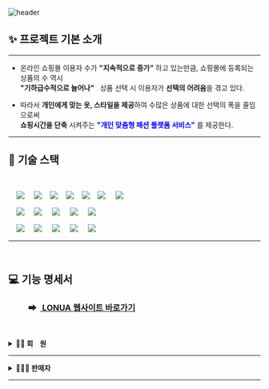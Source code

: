 ![header](https://capsule-render.vercel.app/api?type=Waving&color=F7BE81&height=250&section=header&text=👕LONUA👕&desc=All%20For%20Individual%20Customized%20Fashion&descSize=20&descAlign=50&descAlignY=70&fontSize=100&animation=fadeIn&fontColor=B404AE)

## ✨ 프로젝트 기본 소개

---

- 온라인 쇼핑몰 이용자 수가 **"지속적으로 증가"** 하고 있는만큼, 쇼핑몰에 등록되는 상품의 수 역시  
  **"기하급수적으로 늘어나"** &nbsp;&nbsp;상품 선택 시 이용자가 **선택의 어려움**을 겪고 있다.

- 따라서 **개인에게 맞는 옷, 스타일을 제공**하여 수많은 상품에 대한 선택의 폭을 줄임으로써  
  **쇼핑시간을 단축** 시켜주는 **"<span style="color:blue">개인 맞춤형 패션 플랫폼 서비스"</span>** 를 제공한다.

---

## 📌 기술 스택

<br>

&nbsp;&nbsp;&nbsp;&nbsp;<img src="https://img.shields.io/badge/HTML5-E34F26?style=flat&logo=HTML5&logoColor=white">
&nbsp;&nbsp;&nbsp;&nbsp;<img src="https://img.shields.io/badge/CSS3-1572B6?style=flat&logo=CSS3&logoColor=white">&nbsp;&nbsp;&nbsp;&nbsp;<img src="https://img.shields.io/badge/JavaScript-F7DF1E?style=flat&logo=JavaScript&logoColor=black">&nbsp;&nbsp;&nbsp;&nbsp;<img src="https://img.shields.io/badge/CSS-1572B6?style=flat&logo=CSS3&logoColor=white&color=darkblue">&nbsp;&nbsp;&nbsp;&nbsp;<img src="https://img.shields.io/badge/Vue-FC08D?style=flat&logo=Vue.js&logoColor=black&color=lightgreen">&nbsp;&nbsp;&nbsp;&nbsp;<img src="https://img.shields.io/badge/Ununtu-E95420?style=flat&logo=Ubuntu&logoColor=black&color=darkorange">
&nbsp;&nbsp;&nbsp;&nbsp;<img src="https://img.shields.io/badge/nginx-%23009639.svg?style=flat&logo=nginx&logoColor=white"></a><br>

&nbsp;&nbsp;&nbsp;&nbsp;<img src="https://img.shields.io/badge/GitHub-181717?style=flat&logo=GitHub&logoColor=white&color=black"></a></a>
&nbsp;&nbsp;&nbsp;&nbsp;<img src="https://img.shields.io/badge/Git-F05032?style=flat&logo=Git&logoColor=white&color=ffa500"></a></a>
&nbsp;&nbsp;&nbsp;&nbsp;<img src="https://img.shields.io/badge/MySQL InnoDB-4479A1?style=flat&logo=MySQL&logoColor=white"/></a></a>
&nbsp;&nbsp;&nbsp;&nbsp;<img src="https://img.shields.io/badge/Spring Boot-6DB33F?style=flat&logo=springBoot&logoColor=white&color=green"/></a></a>
&nbsp;&nbsp;&nbsp;&nbsp;<img src="https://img.shields.io/badge/Spring Security-6DB33F?style=flat&logo=Spring Security&logoColor=white&color=green"></a></a><br>

&nbsp;&nbsp;&nbsp;&nbsp;<img src="https://img.shields.io/badge/Amazon AWS-232F3E?style=flat&logo=AmazonAWS&logoColor=black&color=orange"/></a></a>
&nbsp;&nbsp;&nbsp;&nbsp;<img src="https://img.shields.io/badge/Amazon S3-569A31?style=flat&logo=Amazon S3&logoColor=white&color=red"/></a></a>
&nbsp;&nbsp;&nbsp;&nbsp;<img src="https://img.shields.io/badge/Spring Data Jpa-0285C9?style=flat&color=dark"></a></a>
&nbsp;&nbsp;&nbsp;&nbsp;<img src="https://img.shields.io/badge/QueryDSL-0285C9?style=flat"></a></a>
&nbsp;&nbsp;&nbsp;&nbsp;<img src="https://img.shields.io/badge/Amazon%20EC2-FF9900?style=flat&logo=Amazon%20EC2&logoColor=white"></a></a>

---

<br>

## 💻 기능 명세서

### &nbsp;&nbsp;&nbsp;&nbsp;&nbsp;　 ➡ &nbsp;[ LONUA 웹사이트 바로가기](https://www.lonuashop.kro.kr)

<br>
<br>

<details>
<summary><b>🫅🏻 회&nbsp;&nbsp;&nbsp;&nbsp;원</b></summary><br>
    <div>
         <details>
         <summary><b>회원 가입</b></summary>
                  <br>
         <p><b>➡ 회원이 회원 정보 [ 이메일, 패스워드, 이름, 생년월일, 성별, 전화번호, 집주소, 선호 스타일, 상체 유형, 하체 유형 ] 를<br>
 &nbsp;&nbsp;&nbsp;　입력하여 회원 가입을 진행한다.</b></p><br>
         <p><img src="https://github.com/beyond-sw-camp/be02-2nd-developer_passion-fashion/assets/148875644/8e207210-f31a-4a89-9d3b-0df528299055"/></p>
         </details><br>
	 <details>
         <summary><b>REQ-0023. 본인의 회원 정보 수정</b></summary>
                  <br>
         <p><b>➡ 회원이 수정하고 싶은 내용 [ 집 주소, 전화번호, 선호 스타일, 상/하체 유형 등 ] 을 입력하여 본인의 회원 정보를 수정한다.</b></p><br>
         <p><img src="https://github.com/beyond-sw-camp/be02-2nd-developer_passion-fashion/assets/148875644/bf54c5e2-36fc-410b-afdd-f7017103ab1f"/></p>
         </details><br>
	 <details>
         <summary><b>REQ-0024. 회원 탈퇴</b></summary>
                  <br>
         <p><b>➡ 회원이 회원 IDX를 통해 회원 탈퇴를 진행한다.</b></p><br>
         <p><img src="https://github.com/beyond-sw-camp/be02-2nd-developer_passion-fashion/assets/148875644/78b2ac42-c6d5-4dab-81da-57576b3fde0a"/></p>
         </details><br>
	 <details>
         <summary><b>REQ-0025. 일반 로그인</b></summary>
                  <br>
         <p><b>➡ 회원이 [ 이메일, 패스워드 ] 를 입력하여 로그인을 시도한다.</b></p><br>
         <p><img src="https://github.com/beyond-sw-camp/be02-2nd-developer_passion-fashion/assets/148875644/eaf0e902-9fbf-4964-8bc4-9b094b6ed06d"/></p>
         </details><br>
	 <details>
         <summary><b>REQ-0026. 카카오 로그인</b></summary>
                  <br>
         <p><b>➡ 회원이 카카오를 통해 로그인 및 서비스를 이용한다.</b></p><br>
         <p><img src="https://github.com/beyond-sw-camp/be02-2nd-developer_passion-fashion/assets/148875644/9369c157-ed31-4671-84a0-2d9f0e93835a"/></p>
         </details><br>
	 <details>
         <summary><b>REQ-0027. 이메일 인증</b></summary>
                  <br>
         <p><b>➡ 회원이 메일함으로 온 이메일을 클릭하여 이메일 인증을 진행한다.</b></p><br>
         <p><img src="https://github.com/beyond-sw-camp/be02-2nd-developer_passion-fashion/assets/148875644/ff3ff83b-a280-4a80-adc0-4185e26505d5"/></p>
         </details><br>
	 <details>
         <summary><b>REQ-0028. 쿠폰 모두 조회</b></summary>
                  <br>
         <p><b>➡ 작성 중</b></p><br>
         <p><img src="https://github.com/beyond-sw-camp/be02-2nd-developer_passion-fashion/assets/148875644/f4fe88f8-4ac7-4450-9d7e-4dc812ff974a"/></p>
         </details><br>
	 <details>
         <summary><b>REQ-0029. 상품 목록 조회</b></summary>
                  <br>
         <p><b>➡ 회원이 페이지 별 상품 목록을 조회한다.</b></p><br>
         <p><img src="https://github.com/beyond-sw-camp/be02-2nd-developer_passion-fashion/assets/148875644/8f23e7f9-32d6-422d-a9e0-0982327c65a5"/></p>
         </details><br>
	 <details>
         <summary><b>REQ-0030. 특정 상품 세부정보 조회</b></summary>
                  <br>
         <p><b>➡ 회원이 상품을 클릭하여 상품의 세부 정보를 조회한다.</b></p><br>
         <p><img src="https://github.com/beyond-sw-camp/be02-2nd-developer_passion-fashion/assets/148875644/7483a0b0-19db-47d7-ac79-7a3fc7bab7d6"/></p>
         </details><br>
	 <details>
         <summary><b>REQ-0031. 카테고리별 상품 목록 조회</b></summary>
                  <br>
         <p><b>➡ 회원이 원하는 카테고리를 클릭하여 카테고리에 해당하는 상품의 목록을 조회한다.</b></p><br>
         <p><img src="https://github.com/beyond-sw-camp/be02-2nd-developer_passion-fashion/assets/148875644/4c8ba1c1-15df-44a3-8648-61876b7cb049"/></p>
         </details><br>
	 <details>
         <summary><b>REQ-0032. 본인의 상/하체 유형과 동일한 사용자가 많이 구매한 상품 목록 조회</b></summary>
                  <br>
         <p><b>➡ 회원이 자신의 상/하체 유형과 동일한 회원이 많이 구매한 상품 순으로 상품 목록을 조회한다.</b></p><br>
         <p><img src="https://github.com/beyond-sw-camp/be02-2nd-developer_passion-fashion/assets/148875644/e73639cc-eb23-435d-8438-c72322220dec"/></p>
         </details><br>
	 <details>
         <summary><b>REQ-0033. 상품 주문 및 결제</b></summary>
                  <br>
         <p><b>➡ 회원이 원하는 상품을 주문한다.</b></p><br>
         <p><img src="https://github.com/beyond-sw-camp/be02-2nd-developer_passion-fashion/assets/148875644/dce38ef7-4630-4fbc-b0e4-fff441deab8c"/></p>
         </details><br>
	 <details>
         <summary><b>REQ-0034. 전체 주문 내역 조회</b></summary>
                  <br>
         <p><b>➡ 회원이 주문한 상품의 전체 목록을 조회한다.</b></p><br>
         <p><img src="https://github.com/beyond-sw-camp/be02-2nd-developer_passion-fashion/assets/148875644/4b07b404-0418-42d0-9028-2067a2035e1e"/></p>
         </details><br>
	 <details>
         <summary><b>REQ-0035. 특정 주문 내역 조회</b></summary>
                  <br>
         <p><b>➡ 회원이 주문한 특정 주문 내역의 세부정보를 조회한다.</b></p><br>
         <p><img src="https://github.com/beyond-sw-camp/be02-2nd-developer_passion-fashion/assets/148875644/3c3f3809-a51e-41d1-a0d4-bbf8ff77ee28"/></p>
         </details><br>
	 <details>
         <summary><b>REQ-0036. 주문 취소</b></summary>
                  <br>
         <p><b>➡ 회원이 상품이 배송되기 전이라면 주문을 취소한다.</b></p><br>
         <p><img src="https://github.com/beyond-sw-camp/be02-2nd-developer_passion-fashion/assets/148875644/499dfdb7-67d6-4bef-98b4-1c62218935bf"/></p>
         </details><br>
	 <details>
         <summary><b>REQ-0037. 상품에 대한 좋아요 표시</b></summary>
                  <br>
         <p><b>➡ 회원이 상품 IDX를 입력 하여 "좋아요" 를 누른다.</b></p><br>
         <p><img src="https://github.com/beyond-sw-camp/be02-2nd-developer_passion-fashion/assets/148875644/7d0ba8c2-da20-4391-8cee-615e6b737f7d"/></p>
         </details><br>
	 <details>
         <summary><b>REQ-0038. 좋아요 표시한 상품 목록 전체 조회</b></summary>
                  <br>
         <p><b>➡ 회원이 본인이 좋아요를 표시한 상품 목록 전체를 조회한다.</b></p><br>
         <p><img src="https://github.com/beyond-sw-camp/be02-2nd-developer_passion-fashion/assets/148875644/d2e1d323-53c9-4744-889e-7b0a03691320"/></p>
         </details><br>
	 <details>
         <summary><b>REQ-0039. 좋아요 취소</b></summary>
                  <br>
         <p><b>➡ 회원이 상품 IDX 와 좋아요 IDX 를 입력 하여 "좋아요" 누른 것을 취소한다.</b></p><br>
         <p><img src="https://github.com/beyond-sw-camp/be02-2nd-developer_passion-fashion/assets/148875644/ceb94efd-3894-419d-b7f3-320fe71cdaa1"/></p>
         </details><br>
	 <details>
         <summary><b>REQ-0040. 장바구니에 상품 등록</b></summary>
                  <br>
         <p><b>➡ 회원이 장바구니에 상품 IDX 와 회원 IDX 를 입력 하여 장바구니에 상품을 등록한다.</b></p><br>
         <p><img src="https://github.com/beyond-sw-camp/be02-2nd-developer_passion-fashion/assets/148875644/0d61adbd-f228-4293-8742-563c6722612b"/></p>
         </details><br>
	 <details>
         <summary><b>REQ-0041. 장바구니에 담긴 상품 목록 전체 조회</b></summary>
                  <br>
         <p><b>➡ 회원이 회원 IDX 를 입력 하여 장바구니에 담긴 상품 목록 전체를 조회한다.</b></p><br>
         <p><img src="https://github.com/beyond-sw-camp/be02-2nd-developer_passion-fashion/assets/148875644/9ee20345-1b15-47d0-b9ab-f6ebacb6e4e2"/></p>
         </details><br>
	 <details>
         <summary><b>REQ-0042. 장바구니에 담긴 상품 1개 삭제</b></summary>
                  <br>
         <p><b>➡ 회원이 장바구니 IDX 를 입력 하여 장바구니에 담긴 상품 1개를 삭제한다.</b></p><br>
         <p><img src="https://github.com/beyond-sw-camp/be02-2nd-developer_passion-fashion/assets/148875644/e994d3d7-0188-4e69-b501-b633cdcec0ec"/></p>
         </details><br>
	 <details>
         <summary><b>REQ-0043. 장바구니에 담긴 상품 전체 삭제</b></summary>
                  <br>
         <p><b>➡ 회원이 회원 IDX 를 입력 하여 장바구니에 담긴 상품 전체를 삭제한다.</b></p><br>
         <p><img src="https://github.com/beyond-sw-camp/be02-2nd-developer_passion-fashion/assets/148875644/840f21d5-cb2d-4738-9b68-73879e829a47"/></p>
         </details><br>
	 <details>
         <summary><b>REQ-0044. 구매한 상품 리뷰 작성</b></summary>
                  <br>
         <p><b>➡ 회원이 [ 리뷰 내용, 리뷰 사진, 별점 ] 을 입력 하여 리뷰를 작성한다.</b></p><br>
         <p><img src="https://github.com/beyond-sw-camp/be02-2nd-developer_passion-fashion/assets/148875644/9e385688-9038-4de6-aa15-b13a4199098f"/></p>
         </details><br>
	 <details>
         <summary><b>REQ-0045. 등록한 리뷰 수정</b></summary>
                  <br>
         <p><b>➡ 회원이 등록했던 리뷰의 내용을 수정한다.</b></p><br>
         <p><img src="https://github.com/beyond-sw-camp/be02-2nd-developer_passion-fashion/assets/148875644/f17d734e-74ae-4520-b3f5-796e87bf6dcb"/></p>
         </details><br>
	 <details>
         <summary><b>REQ-0046. 등록한 리뷰 삭제</b></summary>
                  <br>
         <p><b>➡ 회원이 리뷰 IDX 를 입력 하여 등록한 리뷰를 삭제한다.</b></p><br>
         <p><img src="https://github.com/beyond-sw-camp/be02-2nd-developer_passion-fashion/assets/148875644/8dd77a20-143a-4b2e-8b83-cff6bc7ef0a3"/></p>
         </details><br>
	 <details>
         <summary><b>REQ-0047. 특정 상품 조회 시 해당 상품의 전체 리뷰 조회</b></summary>
                  <br>
         <p><b>➡ 회원이 특정 상품 정보 조회 시 해당 상품의 전체 리뷰를 조회한다.</b></p><br>
         <p><img src="https://github.com/beyond-sw-camp/be02-2nd-developer_passion-fashion/assets/148875644/eef3f613-d039-4f5e-9b80-2bd09bd1510d"/></p>
         </details><br>
	 <details>
         <summary><b>REQ-0048. 구매한 상품의 리뷰를 조회</b></summary>
                  <br>
         <p><b>➡ 회원이 리뷰 IDX 를 입력 하여 구매한 상품의 리뷰를 조회한다.</b></p><br>
         <p><img src="https://github.com/beyond-sw-camp/be02-2nd-developer_passion-fashion/assets/148875644/0185b009-6780-4007-80a4-cb6a78fcd9bb"/></p>
         </details><br>
	 <details>
         <summary><b>REQ-0049. 질문 등록</b></summary>
                  <br>
         <p><b>➡ 회원이 [ 상품 IDX, 질문 유형, 질문 제목, 질문 내용 ] 을 입력 하여 질문을 등록한다.</b></p><br>
         <p><img src="https://github.com/beyond-sw-camp/be02-2nd-developer_passion-fashion/assets/148875644/3663501a-3dcb-4973-876f-a0bcb09209ee"/></p>
         </details><br>
	 <details>
         <summary><b>REQ-0050. 질문한 목록 전체 조회</b></summary>
                  <br>
         <p><b>➡ 회원이 회원 IDX 와 페이지 번호를 입력 하여 질문한 목록 전체를 조회한다.</b></p><br>
         <p><img src="https://github.com/beyond-sw-camp/be02-2nd-developer_passion-fashion/assets/148875644/f9d05089-d020-4b3d-ade5-c88fa419dc43"/></p>
         </details><br>
	 <details>
         <summary><b>REQ-0051. 질문 수정</b></summary>
                  <br>
         <p><b>➡ 회원이 등록했던 질문의 내용을 수정한다.</b></p><br>
         <p><img src="https://github.com/beyond-sw-camp/be02-2nd-developer_passion-fashion/assets/148875644/51744955-61a0-468a-902d-9934af39ebd6"/></p>
         </details><br>
	 <details>
         <summary><b>REQ-0052. 질문 삭제</b></summary>
                  <br>
         <p><b>➡ 회원이 회원 IDX를 입력 하여 등록 했던 질문을 삭제한다.</b></p><br>
         <p><img src="https://github.com/beyond-sw-camp/be02-2nd-developer_passion-fashion/assets/148875644/3c741e86-bd0f-4db8-bfad-849075269787"/></p>
         </details><br>
    </div>
</details>

---

<details>
<summary><b>🤵🏻‍♂️ 판매자</b></summary><br>
    <div>
         <details>
         <summary><b>REQ-0053. 질문에 대한 답변 등록</b></summary>
                  <br>
         <p><b>➡ 판매자가 [ 브랜드 IDX, 질문 IDX, 답변 내용 ] 을 입력하여 질문에 대한 답변을 등록한다.</b></p><br>
         <p><img src="https://github.com/beyond-sw-camp/be02-2nd-developer_passion-fashion/assets/148875644/c09ddb98-3727-49ad-b55b-9ca403c52232"/></p>
         </details><br>
	 <details>
         <summary><b>REQ-0054. 답변 목록 조회</b></summary>
                  <br>
         <p><b>➡ 판매자가 본인이 작성한 답변의 전체 목록을 조회한다.</b></p><br>
         <p><img src="https://github.com/beyond-sw-camp/be02-2nd-developer_passion-fashion/assets/148875644/ee048f52-64b9-48d2-8120-739c1a444026"/></p>
         </details><br>
	 <details>
         <summary><b>REQ-0055. 답변 수정</b></summary>
                  <br>
         <p><b>➡ 판매자가 [ 답변 IDX, 답변 내용 ] 을 입력하여 답변을 수정한다.</b></p><br>
         <p><img src="https://github.com/beyond-sw-camp/be02-2nd-developer_passion-fashion/assets/148875644/d0519bcc-1e36-41c3-ba66-b2a3339104c5"/></p>
         </details><br>
	 <details>
         <summary><b>REQ-0056. 지점 등록</b></summary>
                  <br>
         <p><b>➡ 판매자가 [ 브랜드 IDX, 지점명, 지점 주소 ] 를 입력하여 전국에 있는 본인 브랜드의 지점을 등록한다.</b></p><br>
         <p><img src="https://github.com/beyond-sw-camp/be02-2nd-developer_passion-fashion/assets/148875644/f05e9401-4beb-4f68-837b-a216ecc08721"/></p>
         </details><br>
	 <details>
         <summary><b>REQ-0057. 지점 전체 조회</b></summary>
                  <br>
         <p><b>➡ 판매자가 등록한 지점의 전체 목록을 조회한다.</b></p><br>
         <p><img src="https://github.com/beyond-sw-camp/be02-2nd-developer_passion-fashion/assets/148875644/c1ef061f-c1a7-4693-a5ae-a73aca2745f9"/></p>
         </details><br>
	 <details>
         <summary><b>REQ-0058. 지점명 단일 조회</b></summary>
                  <br>
         <p><b>➡ 판매자가 등록한 지점 중 특정 지점을 조회한다.</b></p><br>
         <p><img src="https://github.com/beyond-sw-camp/be02-2nd-developer_passion-fashion/assets/148875644/d534f4d1-80ac-49e0-878c-077aae64bcdc"/></p>
         </details><br>
	 <details>
         <summary><b>REQ-0059. 지점 수정</b></summary>
                  <br>
         <p><b>➡ 판매자가 [ 지점 IDX, 지점명, 지점 주소 ] 를 입력하여 등록한 지점을 수정한다.</b></p><br>
         <p><img src="https://github.com/beyond-sw-camp/be02-2nd-developer_passion-fashion/assets/148875644/626a19b8-558a-4670-a7fa-77f2aea14bba"/></p>
         </details><br>
	 <details>
         <summary><b>REQ-0060. 지점 삭제</b></summary>
                  <br>
         <p><b>➡ 판매자가 [ 지점 IDX ] 를 입력하여 등록한 지점을 삭제한다.</b></p><br>
         <p><img src="https://github.com/beyond-sw-camp/be02-2nd-developer_passion-fashion/assets/148875644/ca8efbbb-9cfb-4326-b110-45224dd06d83"/></p>
         </details><br>
	 <details>
         <summary><b>REQ-0061. 판매 상품 등록</b></summary>
                  <br>
         <p><b>➡ 브랜드(판매자)가 [ 브랜드 IDX, 카테고리 IDX, 스타일 IDX, 상품명, 상품수량, 가격, 상의 및 하의에 대한 치수, 상품 이미지<br>
&nbsp;&nbsp;&nbsp;　및 상품 설명 이미지 ] 를 입력하여 판매 상품을 등록한다.</b></p><br>
         <p><img src="https://github.com/beyond-sw-camp/be02-2nd-developer_passion-fashion/assets/148875644/6b96ef90-fac1-4128-88f1-6c93178bd69c"/></p>
         </details><br>
	 <details>
         <summary><b>REQ-0062. 등록 상품 정보 수정</b></summary>
                  <br>
         <p><b>➡ 브랜드(판매자)가 수정하고 싶은 내용을 입력하여 등록한 상품 정보를 수정한다.</b></p><br>
         <p><img src="https://github.com/beyond-sw-camp/be02-2nd-developer_passion-fashion/assets/148875644/ce3b8524-cecf-4217-9e4d-d6b65d5d2610"/></p>
         </details><br>
	 <details>
         <summary><b>REQ-0063. 등록 상품 목록 조회</b></summary>
                  <br>
         <p><b>➡ 판매자가 등록한 상품의 전체 목록을 조회한다.</b></p><br>
         <p><img src="https://github.com/beyond-sw-camp/be02-2nd-developer_passion-fashion/assets/148875644/2b232a39-6c59-466a-9d0a-13456358af82"/></p>
         </details><br>
	 <details>
         <summary><b>REQ-0064. 등록 상품 삭제</b></summary>
                  <br>
         <p><b>➡ 브랜드(판매자)가 등록한 상품을 삭제한다.</b></p><br>
         <p><img src="https://github.com/beyond-sw-camp/be02-2nd-developer_passion-fashion/assets/148875644/35b3ecdc-8393-4d97-89a2-e72762a53b50"/></p>
         </details><br>
	 <details>
         <summary><b>REQ-0065. 주문 받은 상품의 상태 수정</b></summary>
                  <br>
         <p><b>➡ 브랜드(판매자)가 주문 상태를 수정한다. ( 주문 접수 / 배송 전 / 배송 중 / 배송 완료 ) / 택배사 정보를 통해 자동<br>
&nbsp;&nbsp;&nbsp;　반영여부 확인 필요</b></p><br>
         <p><img src="https://github.com/beyond-sw-camp/be02-2nd-developer_passion-fashion/assets/148875644/b50fda48-d1fe-4c5a-9f38-b06805fc545a"/></p>
         </details><br>
    </div>
</details>

---
